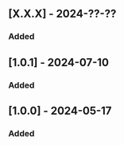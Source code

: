 ## [X.X.X] - 2024-??-??
### Added

## [1.0.1] - 2024-07-10
### Added

## [1.0.0] - 2024-05-17
### Added
